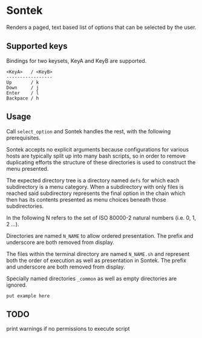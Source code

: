 # Sontek

Renders a paged, text based list of options that can be selected by the user.

## Supported keys

Bindings for two keysets, KeyA and KeyB are supported.

```
<KeyA>   / <KeyB>
-----------------
Up       / k
Down     / j
Enter    / l
Backpace / h
```

## Usage

Call `select_option` and Sontek handles the rest, with the following
prerequisites.

Sontek accepts no explicit arguments because configurations for various hosts
are typically split up into many bash scripts, so in order to remove duplicating
efforts the structure of these directories is used to construct the menu
presented.

The expected directory tree is a directory named `defs` for which each subdirectory is a menu category. When a subdirectory with only files is reached said subdirectory represents the final option in the chain which then has its contents presented as menu choices beneath those subdirectories.

In the following N refers to the set of ISO 80000-2 natural numbers (i.e. 0, 1,
2 ...).

Directories are named `N_NAME` to allow ordered presentation. The prefix and
underscore are both removed from display.

The files within the terminal directory are named `N_NAME.sh` and represent
both the order of execution as well as presentation in Sontek. The prefix and
underscore are both removed from display.

Specially named directories `_common` as well as empty directories are ignored.

```
put example here
```


## TODO
print warnings if no permissions to execute script
